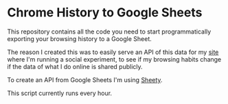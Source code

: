 # Chrome History to Google Sheets

This repository contains all the code you need to start programmatically exporting your browsing history to a Google Sheet.

The reason I created this was to easily serve an API of this data for my [site](https://ferrucc.io) where I'm running a social experiment, to see if my browsing habits change if the data of what I do online is shared publicly.

To create an API from Google Sheets I'm using [Sheety](https://sheety.co/).

This script currently runs every hour.